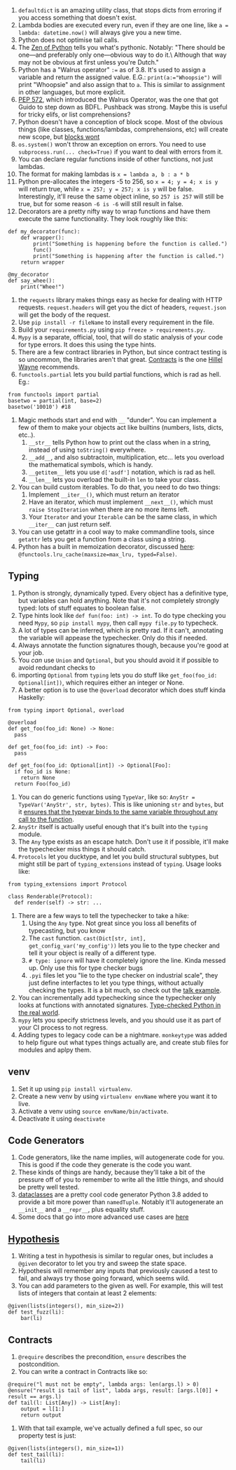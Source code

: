 1. `defaultdict` is an amazing utility class, that stops dicts from erroring if you access something that doesn't exist.
1. Lambda bodies are executed every run, even if they are one line, like `a = lambda: datetime.now()` will always give you a new time.
1. Python does not optimise tail calls.
1. The [Zen of Python](https://www.python.org/dev/peps/pep-0020/) tells you what's pythonic. Notably: "There should be one—and preferably only one—obvious way to do it.\ Although that way may not be obvious at first unless you're Dutch."
1. Python has a "Walrus operator" `:=` as of 3.8. It's used to assign a variable and return the assigned value. E.G.: `print(a:="Whoopsie")` will print "Whoopsie" and also assign that to `a`. This is similar to assignment in other languages, but more explicit.
1. [PEP 572](https://www.python.org/dev/peps/pep-0572/), which introduced the Walrus Operator, was the one that got Guido to step down as BDFL. Pushback was strong. Maybe this is useful for tricky elifs, or list comprehensions?
1. Python doesn't have a conception of block scope. Most of the obvious things (like classes, functions/lambdas, comprehensions, etc) will create new scope, but [blocks wont](https://stackoverflow.com/a/6167952)
1. `os.system()` won't throw an exception on errors. You need to use `subprocess.run(... check=True)` if you want to deal with errors from it.
1. You can declare regular functions inside of other functions, not just lambdas.
1. The format for making lambdas is `x = lambda a, b : a * b`
1. Python pre-allocates the integers -5 to 256, so `x = 4; y = 4; x is y` will return true, while `x = 257; y = 257; x is y` will be false. Interestingly, it'll reuse the same object inline, so `257 is 257` will still be true, but for some reason `-6 is -6` will still result in false.
1. Decorators are a pretty nifty way to wrap functions and have them execute the same functionality. They look roughly like this:
```
def my_decorator(func):
    def wrapper():
        print("Something is happening before the function is called.")
        func()
        print("Something is happening after the function is called.")
    return wrapper

@my_decorator
def say_whee():
    print("Whee!")
```
1. the `requests` library makes things easy as hecke for dealing with HTTP requests. `request.headers` will get you the dict of headers, `request.json` will get the body of the request.
1. Use `pip install -r fileName` to install every requirement in the file.
1. Build your `requirements.py` using `pip freeze > requirements.py`.
1. `Mypy` is a separate, official, tool, that will do static analysis of your code for type errors. It does this using the type hints.
1. There are a few contract libraries in Python, but since contract testing is so uncommon, the libraries aren't that great. [Contracts](https://github.com/deadpixi/contracts) is the one [Hillel Wayne](https://www.youtube.com/watch?v=MYucYon2-lk) recommends.
1. `functools.partial` lets you build partial functions, which is rad as hell. Eg.:
```
from functools import partial
basetwo = partial(int, base=2)
basetwo('10010') #18
```
1. Magic methods start and end with `__` "dunder". You can implement a few of them to make your objects act like builtins (numbers, lists, dicts, etc..).
 	1. `__str__` tells Python how to print out the class when in a string, instead of using `toString()` everywhere.
	1. `__add__`, and also subtractoin, multiplication, etc... lets you overload the mathematical symbols, which is handy.
	1. `__getitem__` lets you use `d['asdf']` notation, which is rad as hell.
	1. `__len__` lets you overload the built-in `len` to take your class.
1. You can build custom iterables. To do that, you need to do two things:
	1. Implement `__iter__()`, which must return an iterator
	1. Have an iterator, which must implement `__next__()`, which must `raise StopIteration` when there are no more items left.
	1. Your `Iterator` and your `Iterable` can be the same class, in which `__iter__` can just return self.
1. You can use getattr in a cool way to make commandline tools, since `getattr` lets you get a function from a class using a string.
1. Python has a built in memoization decorator, discussed [here](https://hackeregg.github.io/2020/06/03/Speeding-up-function-calls-with-just-one-line-in-Python.html): `@functools.lru_cache(maxsize=max_lru, typed=False)`.


## Typing
1. Python is strongly, dynamically typed. Every object has a definitive type, but variables can hold anything. Note that it's not completely strongly typed: lots of stuff equates to boolean false.
1. Type hints look like `def fun(foo: int) -> int`. To do type checking you need `Mypy`, so `pip install mypy`, then call `mypy file.py` to typecheck.
1. A lot of types can be inferred, which is pretty rad. If it can't, annotating the variable will appease the typechecker. Only do this if needed.
1. Always annotate the function signatures though, because you're good at your job.
1. You *can* use `Union` and `Optional`, but you should avoid it if possible to avoid redundant checks to 
1. importing `Optional` from `typing` lets you do stuff like `get_foo(foo_id: Optional[int])`, which requires either an integer or None.
1. A better option is to use  the `@overload` decorator which does stuff kinda Haskelly:
```
from typing import Optional, overload

@overload
def get_foo(foo_id: None) -> None:
  pass

def get_foo(foo_id: int) -> Foo:
  pass

def get_foo(foo_id: Optional[int]) -> Optional[Foo]:
  if foo_id is None:
    return None
  return Foo(foo_id)
```
1. You can do generic functions using `TypeVar`, like so: `AnyStr = TypeVar('AnyStr', str, bytes)`. This is like unioning `str` and `bytes`, but it [ensures that the typevar binds to the same variable throughout any call to the function](https://youtu.be/pMgmKJyWKn8?t=861s).
1. `AnyStr` itself is actually useful enough that it's built into the `typing` module.
1. The `Any` type exists as an escape hatch. Don't use it if possible, it'll make the typechecker miss things it should catch.
1. `Protocols` let you ducktype, and let you build structural subtypes, but might still be part of `typing_extensions` instead of `typing`. Usage looks like:
```
from typing_extensions import Protocol

class Renderable(Protocol):
  def render(self) -> str: ...
```
1. There are a few ways to tell the typechecker to take a hike:
	1. Using the `Any` type. Not great since you loss all benefits of typecasting, but you know
	1. The `cast` function. `cast(Dict[str, int], get_config_var('my_config'))` lets you lie to the type checker and tell it your object is really of a different type.
	1. `# type: ignore` will have it completely ignore the line. Kinda messed up. Only use this for type checker bugs
	1. `.pyi` files let you "lie to the type checker on industrial scale", they just define interfactes to let you type things, without actually checking the types. It is a bit much, so check out the [talk example](https://youtu.be/pMgmKJyWKn8?t=1299).
1. You can incrementally add typechecking since the typechecker only looks at functions with annotated signatures. [Type-checked Python in the real world](https://youtu.be/pMgmKJyWKn8?t=1480). 
1. `mypy` lets you specify strictness levels, and you should use it as part of your CI process to not regress.
1. Adding types to legacy code can be a nightmare. `monkeytype` was added to help figure out what types things actually are, and create stub files for modules and aplpy them.

## venv
1. Set it up using `pip install virtualenv`.
1. Create a new venv by using `virtualenv envName` where you want it to live.
1. Activate a venv using `source envName/bin/activate`.
1. Deactivate it using `deactivate`

## Code Generators
1. Code generators, like the name implies, will autogenerate code for you. This is good if the code they generate is the code you want.
1. These kinds of things are handy, because they'll take a bit of the pressure off of you to remember to write all the little things, and should be pretty well tested.
1. [dataclasses](https://docs.python.org/3/library/dataclasses.html) are a pretty cool code generator Python 3.8 added to provide a bit more power than `namedTuple`. Notably it'll autogenerate an `__init__` and a `__repr__`, plus equality stuff.
1. Some docs that go into more advanced use cases are [here](https://www.dropbox.com/s/m8pwkkz43qz5pgt/HettingerPycon2018.pdf)

## [Hypothesis](hypothesis.works)
1. Writing a test in hypothesis is similar to regular ones, but includes a `@given` decorator to let you try and sweep the state space.
1. Hypothesis will remember any inputs that previously caused a test to fail, and always try those going forward, which seems wild.
1. You can add parameters to the given as well. For example, this will test lists of integers that contain at least 2 elements:
```
@given(lists(integers(), min_size=2))
def test_fuzz(li):
	bar(li)
```

## Contracts
1. `@require` describes the precondition, `ensure` describes the postcondition.
1. You can write a contract in Contracts like so:
```
@require("l must not be empty", lambda args: len(args.l) > 0)
@ensure("result is tail of list", labda args, result: [args.l[0]] + result == args.l)
def tail(l: List[Any]) -> List[Any]:
	output = l[1:]
	return output
```
1. With that tail example, we've actually defined a full spec, so our property test is just:
```
@given(lists(integers(), min_size=1))
def test_tail(li):
	tail(li)
```
